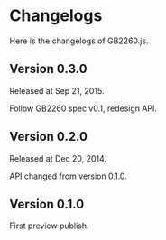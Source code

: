 # Changelogs

Here is the changelogs of GB2260.js.

## Version 0.3.0

Released at Sep 21, 2015.

Follow GB2260 spec v0.1, redesign API.

## Version 0.2.0

Released at Dec 20, 2014.

API changed from version 0.1.0.

## Version 0.1.0

First preview publish.
